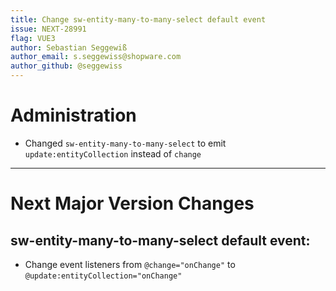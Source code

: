 ```yaml
---
title: Change sw-entity-many-to-many-select default event
issue: NEXT-28991
flag: VUE3
author: Sebastian Seggewiß
author_email: s.seggewiss@shopware.com
author_github: @seggewiss
---
```

# Administration
* Changed `sw-entity-many-to-many-select` to emit `update:entityCollection` instead of `change`
___
# Next Major Version Changes
## sw-entity-many-to-many-select default event:
* Change event listeners from `@change="onChange"` to `@update:entityCollection="onChange"`